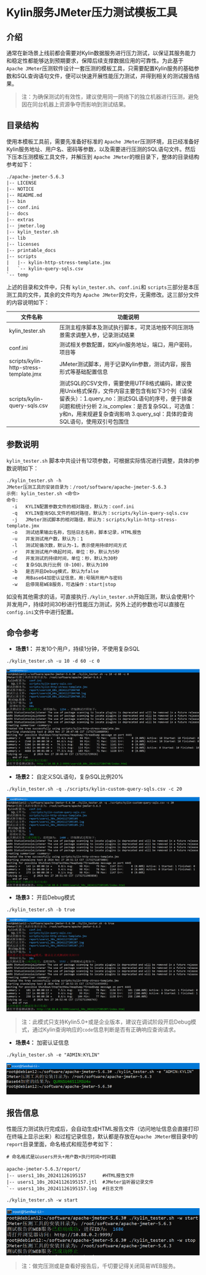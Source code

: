 # Kylin服务JMeter压力测试模板工具

## 介绍

通常在新场景上线前都会需要对Kylin数据服务进行压力测试，以保证其服务能力和稳定性都能够达到预期要求，保障后续支撑数据应用的可靠性。为此基于 `Apache JMeter`压测软件设计一套压测的模板工具，只需要配置Kylin服务的基础参数和SQL查询语句文件，便可以快速开展性能压力测试，并得到相关的测试报告结果。

> 注：为确保测试的有效性，建议使用同一网络下的独立机器进行压测，避免因在同台机器上资源争夺而影响到测试结果。

## 目录结构

使用本模板工具前，需要先准备好标准的 `Apache JMeter`压测环境，且已经准备好Kylin服务地址、用户名、密码等参数，以及需要进行压测的SQL语句文件。然后下压本压测模板工具文件，并解压到 `Apache JMeter`的根目录下，整体的目录结构参考如下：

```shell
./apache-jmeter-5.6.3
|-- LICENSE
|-- NOTICE
|-- README.md
|-- bin
|-- conf.ini
|-- docs
|-- extras
|-- jmeter.log
|-- kylin_tester.sh
|-- lib
|-- licenses
|-- printable_docs
|-- scripts
|   |-- kylin-http-stress-template.jmx
|   `-- kylin-query-sqls.csv
`-- temp
```

上述的目录和文件中，只有 `kylin_tester.sh`、`conf.ini`和 `scripts`三部分是本压测工具的文件，其余的文件均为 `Apache JMeter`的文件，无需修改。这三部分文件的内容说明如下：

| 文件名称                               | 功能说明                                                                                                                                                                                                                                                                                     |
| -------------------------------------- | -------------------------------------------------------------------------------------------------------------------------------------------------------------------------------------------------------------------------------------------------------------------------------------------- |
| kylin_tester.sh                        | 压测主程序脚本及测试执行脚本，可灵活地按不同压测场景需求调整入参，记录测试结果                                                                                                                                                                                                               |
| conf.ini                               | 测试相关参数配置，如Kylin服务地址，端口，用户密码，项目等                                                                                                                                                                                                                                    |
| scripts/kylin-http-stress-template.jmx | JMeter测试脚本，用于记录Kylin参数，测试内容，报告形式等基础配置信息                                                                                                                                                                                                                          |
| scripts/kylin-query-sqls.csv           | 测试SQL的CSV文件，需要使用UTF8格式编码，建议使用Unix格式保存，文件内容主要包含有如下3个列（请保留表头）：1.query_no：测试SQL语句的序号，便于排查问题和统计分析 2.is_complex：是否复杂SQL，可选值：y和n，用来规避复杂查询影响 3.query_sql：具体的查询SQL语句，使用双引号包围住 |

## 参数说明

`kylin_tester.sh` 脚本中共设计有12项参数，可根据实际情况进行调整，具体的参数说明如下：

```shell
./kylin_tester.sh -h
JMeter压测工具的安装目录为：/root/software/apache-jmeter-5.6.3
示例: kylin_tester.sh <命令>
命令:
  -i   KYLIN配置参数文件的相对路径，默认为：conf.ini
  -q   KYLIN查询SQL文件的相对路径，默认为：scripts/kylin-query-sqls.csv
  -j   JMeter测试脚本的相对路径，默认为：scripts/kylin-http-stress-template.jmx
  -o   测试结果输出名称，包括日志名称，脚本记录，HTML报告
  -u   并发测试用户数，默认为：1
  -l   测试轮循次数，默认为-1，表示使用持续时间方式
  -r   并发测试用户唤起时间，单位：秒，默认为5秒
  -d   并发测试的持续时间，单位：秒，默认为30秒
  -c   复杂SQL执行比例（0-100），默认为100
  -b   是否开启Debug模式，默认为false
  -e   用Base64加密认证信息，用:号隔开用户与密码
  -w   启停简易WEB服务，可选操作：start|stop
```

如没有其他需求的话，可直接执行`./kylin_tester.sh`开始压测，默认会使用1个并发用户，持续时间30秒进行性能压力测试，另外上述的参数也可以直接在`config.ini`文件中进行配置。

## 命令参考

- **场景1：** 并发10个用户，持续1分钟，不使用复杂SQL

```shell
./kylin_tester.sh -u 10 -d 60 -c 0
```

![screenshot-01.png](screenshot/screenshot-01.png)

- **场景2：** 自定义SQL语句，复杂SQL比例20%

```shell
./kylin_tester.sh -q ./scripts/kylin-custom-query-sqls.csv -c 20
```

![screenshot-02.png](screenshot/screenshot-02.png)

- **场景3：** 开启Debug模式

```shell
./kylin_tester.sh -b true
```

![screenshot-03.png](screenshot/screenshot-03.png)

> 注：此模式只支持Kylin5.0+或是企业版本，建议在调试阶段开启Debug模式，通过Kylin查询响应的`code`信息判断是否有正确响应查询请求。

- **场景4：** 加密认证信息

```shell
./kylin_tester.sh -e "ADMIN:KYLIN"
```

![screenshot-04.png](screenshot/screenshot-04.png)

## 报告信息

性能压力测试执行完成后，会自动生成HTML报告文件（访问地址信息会直接打印在终端上显示出来）和过程记录信息，默认都是存放在`Apache JMeter`根目录中的`report`目录里面，命名格式和规范参考如下：

```shell
# 命名格式是以users开头+用户数+执行时间+时间戳

apache-jmeter-5.6.3/report/
|-- users1_10s_20241126195157      #HTML报告文件 
|-- users1_10s_20241126195157.jtl  #JMeter监听器记录文件
`-- users1_10s_20241126195157.log  #日志文件
```

```shell
./kylin_tester.sh -w start
```

![screenshot-05.png](screenshot/screenshot-05.png)

> 注：做完压测或是查看好报告后，千切要记得关闭简易WEB服务。

